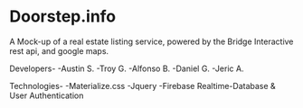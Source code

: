 # Doorstep.info
A Mock-up of a real estate listing service, powered by the Bridge Interactive rest api, and google maps. 

Developers-
-Austin S.
-Troy G. 
-Alfonso B.
-Daniel G. 
-Jeric A.

Technologies-
-Materialize.css
-Jquery
-Firebase Realtime-Database & User Authentication
